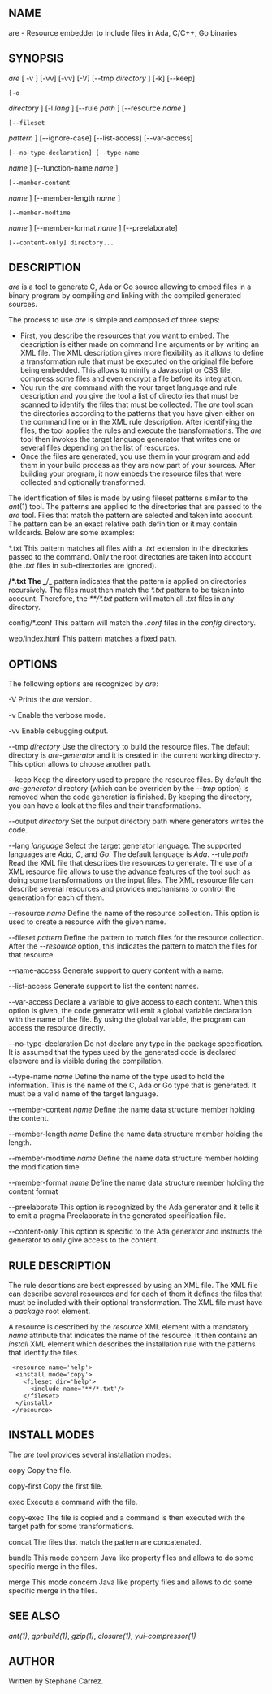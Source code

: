 
## NAME

are - Resource embedder to include files in Ada, C/C++, Go binaries

## SYNOPSIS

*are* [ -v ] [-vv] [-vv] [-V] [--tmp
_directory_ ] [-k] [--keep]

    [-o
_directory_ ] [-l
_lang_ ] [--rule
_path_ ] [--resource
_name_ ]

    [--fileset
_pattern_ ] [--ignore-case] [--list-access] [--var-access]

    [--no-type-declaration] [--type-name
_name_ ] [--function-name
_name_ ]

    [--member-content
_name_ ] [--member-length
_name_ ]

    [--member-modtime
_name_ ] [--member-format
_name_ ] [--preelaborate]

    [--content-only] directory...


## DESCRIPTION

_are_ is a tool to generate C, Ada or Go source allowing to embed files
in a binary program by compiling and linking with the compiled generated sources.

The process to use _are_ is simple and composed of three steps:
* First, you describe the resources that you want to embed.
The description is either made on command line arguments or by writing an XML file.
The XML description gives more flexibility as it allows to define a transformation rule that
must be executed on the original file before being embedded.  This allows to minify a Javascript
or CSS file, compress some files and even encrypt a file before its integration.
* You run the _are_ command with the your target language and rule description and you give the tool
a list of directories that must be scanned to identify the files that must be collected.
The _are_ tool scan the directories according to the patterns that you have given either on
the command line or in the XML rule description.  After identifying the files, the tool applies
the rules and execute the transformations.
The _are_ tool then invokes the target language generator that writes one or several files depending
on the list of resources.
* Once the files are generated, you use them in your program and add them in your build process
as they are now part of your sources.  After building your program, it now embeds the
resource files that were collected and optionally transformed.

The identification of files is made by using fileset patterns similar to the
_ant_(1) tool.  The patterns are applied to the directories that are passed to the _are_ tool.
Files that match the pattern are selected and taken into account.
The pattern can be an exact relative path definition or it may contain wildcards.
Below are some examples:

*.txt
This pattern matches all files with a
_.txt_ extension in the directories passed to the command.  Only the root directories are taken
into account (the
_.txt_ files in sub-directories are ignored).

**/*.txt
The
_**/_ pattern indicates that the pattern is applied on directories recursively.
The files must then match the
_*.txt_ pattern to be taken into account.  Therefore, the
_**/*.txt_ pattern will match all
_.txt_ files in any directory.

config/*.conf
This pattern will match the
_.conf_ files in the
_config_ directory.

web/index.html
This pattern matches a fixed path.

## OPTIONS

The following options are recognized by _are_:

-V
Prints the
_are_ version.

-v
Enable the verbose mode.

-vv
Enable debugging output.

--tmp _directory_
Use the directory to build the resource files.  The default directory is
_are-generator_ and it is created in the current working directory.  This option allows to
choose another path.

--keep
Keep the directory used to prepare the resource files.  By default the
_are-generator_ directory (which can be overriden by the
_--tmp_ option) is removed when the code generation is finished.  By keeping the
directory, you can have a look at the files and their transformations.

--output _directory_
Set the output directory path where generators writes the code.

--lang _language_
Select the target generator language.  The supported languages are
_Ada_, _C_, and
_Go_. The default language is
_Ada_. 
--rule _path_
Read the XML file that describes the resources to generate.  The use of a XML resource
file allows to use the advance features of the tool such as doing some transformations
on the input files.  The XML resource file can describe several resources and
provides mechanisms to control the generation for each of them.

--resource _name_
Define the name of the resource collection.  This option is used to create a resource
with the given name.

--fileset _pattern_
Define the pattern to match files for the resource collection.
After the
_--resource_ option, this indicates the pattern to match the files for that resource.

--name-access
Generate support to query content with a name.

--list-access
Generate support to list the content names.

--var-access
Declare a variable to give access to each content.  When this option is given,
the code generator will emit a global variable declaration with the name of the
file.  By using the global variable, the program can access the resource
directly.

--no-type-declaration
Do not declare any type in the package specification.  It is assumed that the
types used by the generated code is declared elsewere and is visible during the
compilation.

--type-name _name_
Define the name of the type used to hold the information.  This is the name
of the C, Ada or Go type that is generated.  It must be a valid name
of the target language.

--member-content _name_
Define the name data structure member holding the content.

--member-length _name_
Define the name data structure member holding the length.

--member-modtime _name_
Define the name data structure member holding the modification time.

--member-format _name_
Define the name data structure member holding the content format

--preelaborate
This option is recognized by the Ada generator and it tells
it to emit a pragma Preelaborate in the generated specification file.

--content-only
This option is specific to the Ada generator and instructs
the generator to only give access to the content.

## RULE DESCRIPTION

The rule descritions are best expressed by using an XML file.
The XML file can describe several resources and for each of them
it defines the files that must be included with their optional
transformation.  The XML file must have a
_package_ root element.

A resource is described by the
_resource_ XML element with a mandatory
_name_ attribute that indicates the name of the resource.
It then contains an
_install_ XML element which describes the installation rule with the patterns
that identify the files.

```
 <resource name='help'>
  <install mode='copy'>
    <fileset dir='help'>
      <include name='**/*.txt'/>
    </fileset>
  </install>
 </resource>
```

## INSTALL MODES

The _are_ tool provides several installation modes:

copy
Copy the file.

copy-first
Copy the first file.

exec
Execute a command with the file.

copy-exec
The file is copied and a command is then executed with the target path for some transformations.

concat
The files that match the pattern are concatenated.

bundle
This mode concern Java like property files and allows to do some specific merge in
the files.

merge
This mode concern Java like property files and allows to do some specific merge in
the files.

## SEE ALSO

_ant(1)_, _gprbuild(1)_, _gzip(1)_, _closure(1)_,
_yui-compressor(1)_

## AUTHOR

Written by Stephane Carrez.

